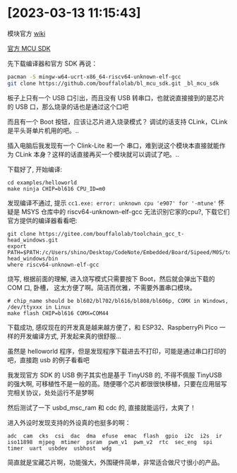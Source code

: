 
# [2023-03-13 11:15:43]

模块官方 [wiki](https://wiki.sipeed.com/hardware/zh/maixzero/m0s/m0s.html)

[官方 MCU SDK](https://github.com/bouffalolab/bl_mcu_sdk)

先下载编译器和官方 SDK 再说：
```sh
pacman -S mingw-w64-ucrt-x86_64-riscv64-unknown-elf-gcc
git clone https://github.com/bouffalolab/bl_mcu_sdk.git _bl_mcu_sdk
```

板子上只有一个 USB 口引出，而且没有 USB 转串口，也就说直接接到的是芯片的 USB 口，那么烧录的话也是通过这个口吧

而且有一个 Boot 按钮，应该让芯片进入烧录模式？
调试的话支持 CLink，CLink 是平头哥单片机用的吧。..

插入电脑后我发现有一个 Clink-Lite 和一个 串口，难到说这个模块本直接就能作为 CLink 本身？这样的话直接再买一个模块就可以调试了吧。..

下载好了, 开始编译:

```
cd examples/helloworld
make ninja CHIP=bl616 CPU_ID=m0
```

发现编译不通过, 提示 `cc1.exe: error: unknown cpu 'e907' for '-mtune'` 怀疑是 MSYS 仓库中的 riscv64-unknown-elf-gcc 无法识别它家的cpu?, 下载它们官方提供的编译器看看吧:

```
git clone https://gitee.com/bouffalolab/toolchain_gcc_t-head_windows.git
export PATH=$PATH:/c/Users/shino/Desktop/CodeNote/Embedded/Board/Sipeed/M0S/tools/toolchain_gcc_t-head_windows/bin
where riscv64-unknown-elf-gcc
```


烧写, 根据前面的理解, 进入烧写模式只需要按下 Boot，然后就会弹出下载的 COM 口, 卧槽， 这太方便了啊。简洁而优雅，不需要外置串口模块。

```
# chip_name should be bl602/bl702/bl616/bl808/bl606p, COMX in Windows, /dev/ttyxxx in Linux
make flash CHIP=bl616 COMX=COM44
```

下载成功, 感叹现在的开发真是越来越方便了，和 ESP32、RaspberryPi Pico 一样的开发编译方式, 开发起来真的很舒服...

虽然是 helloworld 程序，但是发现程序下载进去不打印，可能是通过串口打印的吧，直接跑 usb 的例子看看吧

我发现官方 SDK 的 USB 例子其实也是基于 TinyUSB 的, 不得不佩服 TinyUSB 的强大啊, 可移植性不是一般的高。随便哪个芯片都很很快移植，只要在应用层写完相关协议，处处运行不是梦啊

然后测试了一下 usbd_msc_ram 和 cdc 的, 直接就能运行，太爽了！

进入外设时发现支持的外设真的也挺多的啊：

```
adc  cam  cks  csi  dac  dma  efuse  emac  flash  gpio  i2c  i2s  ir  iso11898  mjpeg  mtimer  psram  pwm_v1  pwm_v2  rtc  sec_eng  spi  timer  uart  usbdev  usbhost  wdg
```

简直就是宝藏芯片啊，功能强大，外围硬件简单，非常适合做尺寸很小的产品。

